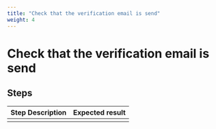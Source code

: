 ```yaml
---
title: "Check that the verification email is send"
weight: 4
---
```


# Check that the verification email is send
## Steps
| Step Description | Expected result |
| ----- | ----- |
|  |  |
